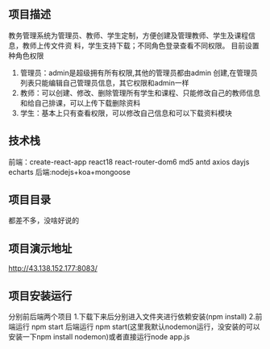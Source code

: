 ## 项目描述
教务管理系统为管理员、教师、学生定制，方便创建及管理教师、学生及课程信息，教师上传文件资
料，学生支持下载；不同角色登录查看不同权限。
目前设置种角色权限
1. 管理员：admin是超级拥有所有权限,其他的管理员都由admin 创建,在管理员列表只能编辑自己管理员信息，其它权限和admin一样
2. 教师：可以创建、修改、删除管理所有学生和课程、只能修改自己的教师信息和给自己排课，可以上传下载删除资料
3. 学生：基本上只有查看权限，可以修改自己信息和可以下载资料模块

## 技术栈
前端：create-react-app react18 react-router-dom6 md5 antd axios dayjs echarts  后端:nodejs+koa+mongoose

## 项目目录
都差不多，没啥好说的

## 项目演示地址
http://43.138.152.177:8083/

## 项目安装运行
分别前后端两个项目
1.下载下来后分别进入文件夹进行依赖安装(npm install)
2.前端运行 npm start 
  后端运行 npm start(这里我默认nodemon运行，没安装的可以安装一下npm install nodemon)或者直接运行node app.js